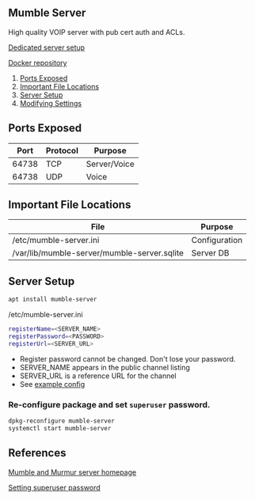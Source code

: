 Mumble Server
-------------
High quality VOIP server with pub cert auth and ACLs.

[Dedicated server setup](transmission-dedicated.md)

[Docker repository][1]

1. [Ports Exposed](#ports-exposed)
1. [Important File Locations](#important-file-locations)
1. [Server Setup](#server-setup)
1. [Modifying Settings](#modifying-settings)

Ports Exposed
-------------

| Port  | Protocol | Purpose      |
|-------|----------|--------------|
| 64738 | TCP      | Server/Voice |
| 64738 | UDP      | Voice        |

Important File Locations
------------------------

| File                                        | Purpose       |
|---------------------------------------------|---------------|
| /etc/mumble-server.ini                      | Configuration |
| /var/lib/mumble-server/mumble-server.sqlite | Server DB     |

Server Setup
------------

```bash
apt install mumble-server
```

/etc/mumble-server.ini
```bash
registerName=<SERVER_NAME>
registerPassword=<PASSWORD>
registerUrl=<SERVER_URL>
```
 * Register password cannot be changed. Don't lose your password.
 * SERVER_NAME appears in the public channel listing
 * SERVER_URL is a reference URL for the channel
 * See [example config](mumble-server.ini)

### Re-configure package and set `superuser` password.
```bash
dpkg-reconfigure mumble-server
systemctl start mumble-server
```

References
----------
[Mumble and Murmur server homepage][1]

[Setting superuser password][2]


[1]: http://mumble.sourceforge.net/
[2]: http://mumble.sourceforge.net/Running_Murmur#Setting_the_SuperUser_Password